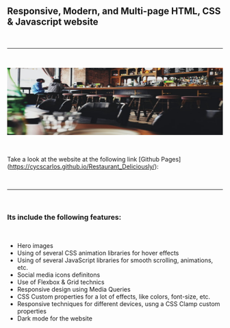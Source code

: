 <h2>Responsive, Modern, and Multi-page HTML, CSS & Javascript website</h2>

<br>

---

<br>

![Website banner!](assets/img/readme19.png)

<br>

Take a look at the website at the following link [Github Pages] (https://cycscarlos.github.io/Restaurant_Deliciously/):

<br>

---

<br>

<h3>Its include the following features:</h3>

<br>

<ul>
<li>Hero images</li>
<li>Using of several CSS animation libraries for hover effects</li>
<li>Using of several JavaScript libraries for smooth scrolling, animations, etc.</li>
<li>Social media icons definitons</li>
<li>Use of Flexbox & Grid technics</li>
<li>Responsive design using Media Queries</li>
<li>CSS Custom properties for a lot of effects, like colors, font-size, etc.</li>
<li>Responsive techniques for different devices, usng a CSS Clamp custom properties</li>
<li>Dark mode for the website</li>
</ul>
